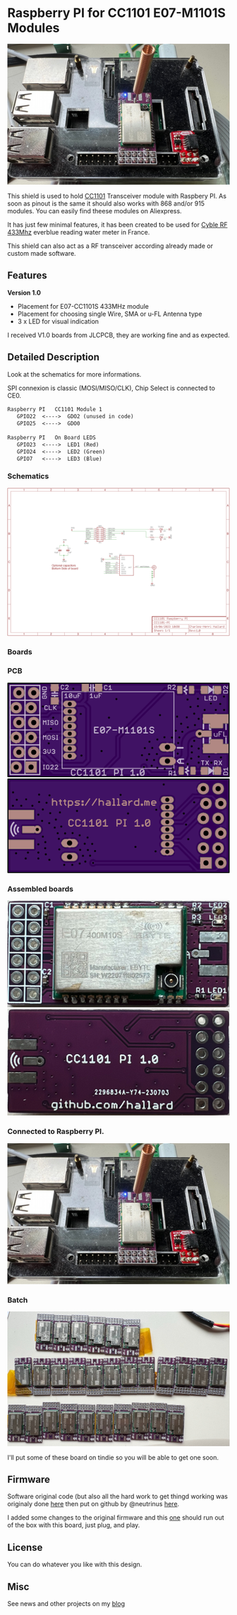 # Raspberry PI for CC1101 E07-M1101S Modules

<img src="https://raw.githubusercontent.com/hallard/cc1101-e07-pi/master/images/cc1101-pi-spring.jpg" alt="Pi with spring antenna"> 

This shield is used to hold [CC1101][1] Transceiver module with Raspbery PI. As soon as pinout is the same it should also works with 868 and/or 915 modules. You can easily find theese modules on Aliexpress.

It has just few minimal features, it has been created to be used for [Cyble RF 433Mhz][4] everblue reading water meter in France.

This shield can also act as a RF transceiver according already made or custom made software.    

## Features

**Version 1.0**

- Placement for E07-CC1101S 433MHz module
- Placement for choosing single Wire, SMA or u-FL Antenna type
- 3 x LED for visual indication

I received V1.0 boards from JLCPCB, they are working fine and as expected.


## Detailed Description

Look at the schematics for more informations.

SPI connexion is classic (MOSI/MISO/CLK), Chip Select is connected to CE0.


```
Raspberry PI   CC1101 Module 1
   GPIO22  <---->  GDO2 (unused in code)
   GPIO25  <---->  GDO0

Raspberry PI   On Board LEDS
   GPIO23  <---->  LED1 (Red)
   GPIO24  <---->  LED2 (Green)
   GPIO7   <---->  LED3 (Blue)
```


### Schematics

<img src="https://raw.githubusercontent.com/hallard/cc1101-e07-pi/master/images/cc1101-pi-sch.png" alt="Schematics">    

### Boards  

### PCB

<img src="https://raw.githubusercontent.com/hallard/cc1101-e07-pi/master/images/cc1101-pi-top.png" alt="Top">    

<img src="https://raw.githubusercontent.com/hallard/cc1101-e07-pi/master/images/cc1101-pi-bot.png" alt="Bottom"> 

### Assembled boards

<img src="https://raw.githubusercontent.com/hallard/cc1101-e07-pi/master/images/cc1101-pi-top.jpg" alt="Top Assembled">    

<img src="https://raw.githubusercontent.com/hallard/cc1101-e07-pi/master/images/cc1101-pi-bot.jpg" alt="Bottom Assembled"> 

### Connected to Raspberry PI.

<img src="https://raw.githubusercontent.com/hallard/cc1101-e07-pi/master/images/cc1101-pi-spring.jpg" alt="Pi with spring antenna"> 

<!--
<img src="https://raw.githubusercontent.com/hallard/cc1101-e07-pi/master/images/cc1101-pi-sma.jpg" alt="Pi with spring antenna"> 
-->

### Batch

<img src="https://raw.githubusercontent.com/hallard/cc1101-e07-pi/master/images/cc1101-pi-batch.jpg" alt="CC1101-PI Batch"> 

I'll put some of these board on tindie so you will be able to get one soon.

## Firmware

Software original code (but also all the hard work to get thingd working was originaly done [here][4] then put on github by @neutrinus [here][5].

I added some changes to the original firmware and this [one][6] should run out of the box with this board, just plug, and play.

## License

You can do whatever you like with this design.

## Misc

See news and other projects on my [blog][2] 

[1]: https://www.cdebyte.com/products/E07-M1101S
[2]: https://hallard.me
[3]: https://oshpark.com/shared_projects/BVwV2j3b
[5]: https://github.com/neutrinus/everblu-meters
[6]: https://github.com/hallard/everblu-meters-pi
[4]: http://www.lamaisonsimon.fr/wiki/doku.php?id=maison2:compteur_d_eau:compteur_d_eau
